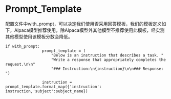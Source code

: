 # Prompt_Template

配置文件中with_prompt，可以决定我们使用否采用回答模板，我们的模板定义如下，Alpaca模型推荐使用，除Alpaca模型外其他模型不推荐使用此模板，经实测其他模型使用该模板分数会降低。

```
if with_prompt:
                prompt_template = (
                    "Below is an instruction that describes a task. "
                    "Write a response that appropriately completes the request.\n\n"
                    "### Instruction:\n{instruction}\n\n### Response: ")

                instruction = prompt_template.format_map({'instruction': instruction,'subject':subject_name})
```
